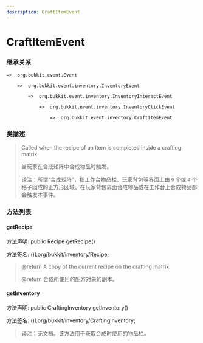 ```yaml
---
description: CraftItemEvent
---
```


# CraftItemEvent

### 继承关系

    =>  org.bukkit.event.Event

        =>  org.bukkit.event.inventory.InventoryEvent

            =>  org.bukkit.event.inventory.InventoryInteractEvent

                =>  org.bukkit.event.inventory.InventoryClickEvent

                    =>  org.bukkit.event.inventory.CraftItemEvent

### 类描述

> Called when the recipe of an Item is completed inside a crafting matrix.
>
>
> 
> 当玩家在合成矩阵中合成物品时触发。
>
>
> 
> 译注：所谓“合成矩阵”，指工作台物品栏、玩家背包等界面上由 `9` 个或 `4` 个格子组成的正方形区域。在玩家背包界面合成物品或在工作台上合成物品都会触发本事件。

### 方法列表

#### getRecipe

方法声明: public Recipe getRecipe()

方法签名: ()Lorg/bukkit/inventory/Recipe;

> @return A copy of the current recipe on the crafting matrix.
>
>
> 
> @return 合成所使用的配方对象的副本。

#### getInventory

方法声明: public CraftingInventory getInventory()

方法签名: ()Lorg/bukkit/inventory/CraftingInventory;

> 译注：无文档。该方法用于获取合成时使用的物品栏。